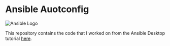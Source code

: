 # Ansible Auotconfig
![Ansible Logo](https://www.learnlinux.tv/wp-content/uploads/2020/12/ansible-e1607524003363.png)

This repository contains the code that I worked on from the Ansible Desktop tutorial [here](https://youtu.be/gIDywsGBqf4).
